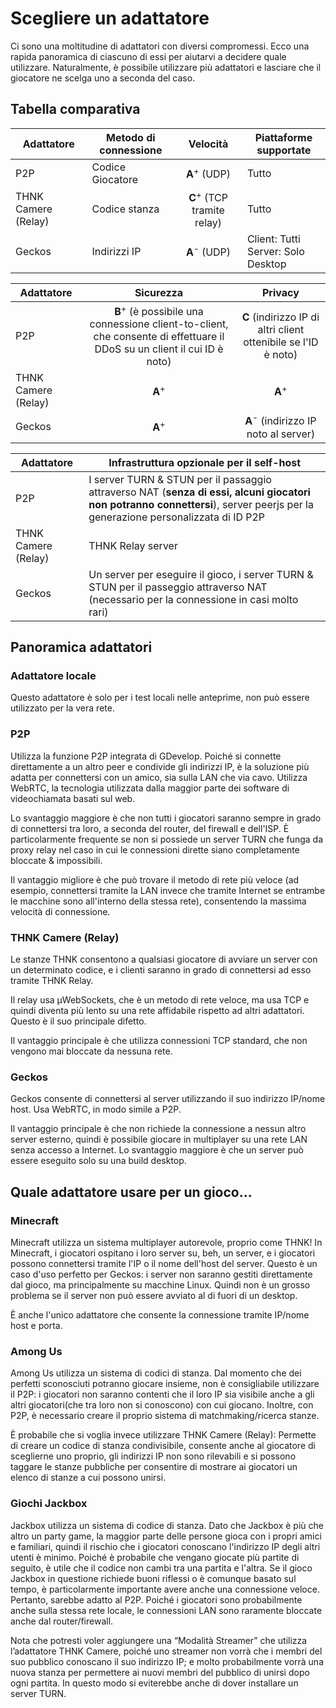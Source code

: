 # Scegliere un adattatore

Ci sono una moltitudine di adattatori con diversi compromessi. Ecco una rapida panoramica di ciascuno di essi per aiutarvi a decidere quale utilizzare. Naturalmente, è possibile utilizzare più adattatori e lasciare che il giocatore ne scelga uno a seconda del caso.

## Tabella comparativa

| Adattatore          | Metodo di connessione |               Velocità                | Piattaforme supportate                         |
| ------------------- | --------------------- |:-------------------------------------:| ---------------------------------------------- |
| P2P                 | Codice Giocatore      |        **A**<sup>+</sup> (UDP)        | Tutto                                          |
| THNK Camere (Relay) | Codice stanza         | **C**<sup>+</sup> (TCP tramite relay) | Tutto                                          |
| Geckos              | Indirizzi IP          |        **A**<sup>-</sup> (UDP)        | Client: Tutti <br/> Server: Solo Desktop |

| Adattatore          |                                                             Sicurezza                                                              |                            Privacy                             |
| ------------------- |:----------------------------------------------------------------------------------------------------------------------------------:|:--------------------------------------------------------------:|
| P2P                 | **B**<sup>+</sup> (è possibile una connessione client-to-client, che consente di effettuare il DDoS su un client il cui ID è noto) | **C** (indirizzo IP di altri client ottenibile se l'ID è noto) |
| THNK Camere (Relay) |                                                         **A**<sup>+</sup>                                                          |                       **A**<sup>+</sup>                        |
| Geckos              |                                                         **A**<sup>+</sup>                                                          |        **A**<sup>-</sup> (indirizzo IP noto al server)         |

| Adattatore          | Infrastruttura opzionale per il self-host                                                                                                                                      |
| ------------------- | ------------------------------------------------------------------------------------------------------------------------------------------------------------------------------ |
| P2P                 | I server TURN & STUN per il passaggio attraverso NAT (**senza di essi, alcuni giocatori non potranno connettersi**), server peerjs per la generazione personalizzata di ID P2P |
| THNK Camere (Relay) | THNK Relay server                                                                                                                                                              |
| Geckos              | Un server per eseguire il gioco, i server TURN & STUN per il passeggio attraverso NAT (necessario per la connessione in casi molto rari)                                       |

## Panoramica adattatori

### Adattatore locale

Questo adattatore è solo per i test locali nelle anteprime, non può essere utilizzato per la vera rete.

### P2P

Utilizza la funzione P2P integrata di GDevelop. Poiché si connette direttamente a un altro peer e condivide gli indirizzi IP, è la soluzione più adatta per connettersi con un amico, sia sulla LAN che via cavo. Utilizza WebRTC, la tecnologia utilizzata dalla maggior parte dei software di videochiamata basati sul web.

Lo svantaggio maggiore è che non tutti i giocatori saranno sempre in grado di connettersi tra loro, a seconda del router, del firewall e dell'ISP. È particolarmente frequente se non si possiede un server TURN che funga da proxy relay nel caso in cui le connessioni dirette siano completamente bloccate & impossibili.

Il vantaggio migliore è che può trovare il metodo di rete più veloce (ad esempio, connettersi tramite la LAN invece che tramite Internet se entrambe le macchine sono all'interno della stessa rete), consentendo la massima velocità di connessione.

### THNK Camere (Relay)

Le stanze THNK consentono a qualsiasi giocatore di avviare un server con un determinato codice, e i clienti saranno in grado di connettersi ad esso tramite THNK Relay.

Il relay usa µWebSockets, che è un metodo di rete veloce, ma usa TCP e quindi diventa più lento su una rete affidabile rispetto ad altri adattatori. Questo è il suo principale difetto.

Il vantaggio principale è che utilizza connessioni TCP standard, che non vengono mai bloccate da nessuna rete.

### Geckos

Geckos consente di connettersi al server utilizzando il suo indirizzo IP/nome host. Usa WebRTC, in modo simile a P2P.

Il vantaggio principale è che non richiede la connessione a nessun altro server esterno, quindi è possibile giocare in multiplayer su una rete LAN senza accesso a Internet. Lo svantaggio maggiore è che un server può essere eseguito solo su una build desktop.

## Quale adattatore usare per un gioco...

### Minecraft

Minecraft utilizza un sistema multiplayer autorevole, proprio come THNK! In Minecraft, i giocatori ospitano i loro server su, beh, un server, e i giocatori possono connettersi tramite l'IP o il nome dell'host del server. Questo è un caso d'uso perfetto per Geckos: i server non saranno gestiti direttamente dal gioco, ma principalmente su macchine Linux. Quindi non è un grosso problema se il server non può essere avviato al di fuori di un desktop.

È anche l'unico adattatore che consente la connessione tramite IP/nome host e porta.

### Among Us

Among Us utilizza un sistema di codici di stanza. Dal momento che dei perfetti sconosciuti potranno giocare insieme, non è consigliabile utilizzare il P2P: i giocatori non saranno contenti che il loro IP sia visibile anche a gli altri giocatori(che tra loro non si conoscono) con cui giocano. Inoltre, con P2P, è necessario creare il proprio sistema di matchmaking/ricerca stanze.

È probabile che si voglia invece utilizzare THNK Camere (Relay): Permette di creare un codice di stanza condivisibile, consente anche al giocatore di sceglierne uno proprio, gli indirizzi IP non sono rilevabili e si possono taggare le stanze pubbliche per consentire di mostrare ai giocatori un elenco di stanze a cui possono unirsi.

### Giochi Jackbox

Jackbox utilizza un sistema di codice di stanza. Dato che Jackbox è più che altro un party game, la maggior parte delle persone gioca con i propri amici e familiari, quindi il rischio che i giocatori conoscano l'indirizzo IP degli altri utenti è minimo. Poiché è probabile che vengano giocate più partite di seguito, è utile che il codice non cambi tra una partita e l'altra. Se il gioco Jackbox in questione richiede buoni riflessi o è comunque basato sul tempo, è particolarmente importante avere anche una connessione veloce. Pertanto, sarebbe adatto al P2P. Poiché i giocatori sono probabilmente anche sulla stessa rete locale, le connessioni LAN sono raramente bloccate anche dal router/firewall.

Nota che potresti voler aggiungere una “Modalità Streamer” che utilizza l’adattatore THNK Camere, poiché uno streamer non vorrà che i membri del suo pubblico conoscano il suo indirizzo IP; e molto probabilmente vorrà una nuova stanza per permettere ai nuovi membri del pubblico di unirsi dopo ogni partita. In questo modo si eviterebbe anche di dover installare un server TURN.

